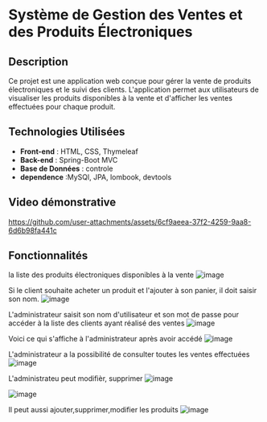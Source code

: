 # Système de Gestion des Ventes et des Produits Électroniques

## Description

Ce projet est une application web conçue pour gérer la vente de produits électroniques et le suivi des clients. 
L'application permet aux utilisateurs de visualiser les produits disponibles à la vente et d'afficher les ventes effectuées pour chaque produit.


## Technologies Utilisées

- **Front-end** : HTML, CSS, Thymeleaf
- **Back-end** : Spring-Boot MVC
- **Base de Données** : controle
- **dependence** :MySQl, JPA, lombook, devtools

## Video démonstrative

https://github.com/user-attachments/assets/6cf9aeea-37f2-4259-9aa8-6d6b98fa441c

## Fonctionnalités
la liste des produits électroniques disponibles à la vente
![image](https://github.com/user-attachments/assets/46bba226-e615-4f83-a42f-56bb838ebb95)

Si le client souhaite acheter un produit et l'ajouter à son panier, il doit saisir son nom.
![image](https://github.com/user-attachments/assets/d3e6a517-988b-44d3-8e64-c03396b0a0e7)

L'administrateur saisit son nom d'utilisateur et son mot de passe pour accéder à la liste des clients ayant réalisé des ventes
![image](https://github.com/user-attachments/assets/c323a74b-a4f4-4446-91f9-0ca7ed3965d7)

Voici ce qui s'affiche à l'administrateur après avoir accédé 
![image](https://github.com/user-attachments/assets/ee735f0a-2ce7-4897-a48c-b0af04bdbb14)

L'administrateur a la possibilité de consulter toutes les ventes effectuées
![image](https://github.com/user-attachments/assets/1e898885-c5c2-4191-9ed5-5d8e5fb1cf3f)

L'administrateu peut modifièr, supprimer 
![image](https://github.com/user-attachments/assets/b0b9e3d9-afa2-41fc-bc81-283bb7ecf221)

![image](https://github.com/user-attachments/assets/d2d92371-fa9b-41f7-80be-6f88ef7a89c2)

Il peut aussi ajouter,supprimer,modifier les produits 
![image](https://github.com/user-attachments/assets/c2c9d8dd-6892-44e5-af17-a866d623eabf)








